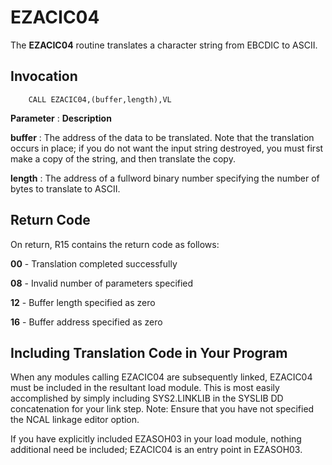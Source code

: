 EZACIC04
========

The **EZACIC04** routine translates a character string from EBCDIC to
ASCII.

Invocation
----------

        CALL EZACIC04,(buffer,length),VL
        

**Parameter**
:   **Description**

**buffer**
:   The address of the data to be translated. Note that the translation
    occurs in place; if you do not want the input string destroyed, you
    must first make a copy of the string, and then translate the copy.

**length**
:   The address of a fullword binary number specifying the number of
    bytes to translate to ASCII.

Return Code
-----------

On return, R15 contains the return code as follows:

**00** - Translation completed successfully

**08** - Invalid number of parameters specified

**12** - Buffer length specified as zero

**16** - Buffer address specified as zero

Including Translation Code in Your Program
------------------------------------------

When any modules calling EZACIC04 are subsequently linked, EZACIC04 must
be included in the resultant load module. This is most easily
accomplished by simply including SYS2.LINKLIB in the SYSLIB DD
concatenation for your link step. Note: Ensure that you have not
specified the NCAL linkage editor option.

If you have explicitly included EZASOH03 in your load module, nothing
additional need be included; EZACIC04 is an entry point in EZASOH03.
